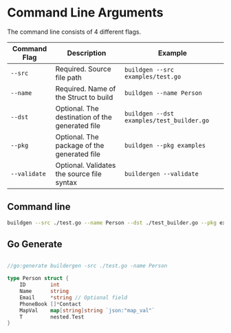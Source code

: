 # Command Line Arguments

The command line consists of 4 different flags.

| Command Flag | Description                                     | Example                                   |
| ------------ | ----------------------------------------------- | ----------------------------------------- |
| `--src`      | Required. Source file path                      | `buildgen --src examples/test.go`         |
| `--name`     | Required. Name of the Struct to build           | `buildgen --name Person`                  |
| `--dst`      | Optional. The destination of the generated file | `buildgen --dst examples/test_builder.go` |
| `--pkg`      | Optional. The package of the generated file     | `buildgen --pkg examples`                 |
| `--validate` | Optional. Validates the source file syntax      | `buildergen --validate`                   |

## Command line

```bash
buildgen --src ./test.go --name Person --dst ./test_builder.go --pkg examples
```

## Go Generate

```go

//go:generate buildergen -src ./test.go -name Person

type Person struct {
	ID        int
	Name      string
	Email     *string // Optional field
	PhoneBook []*Contact
	MapVal    map[string]string `json:"map_val"`
	T         nested.Test
}

```